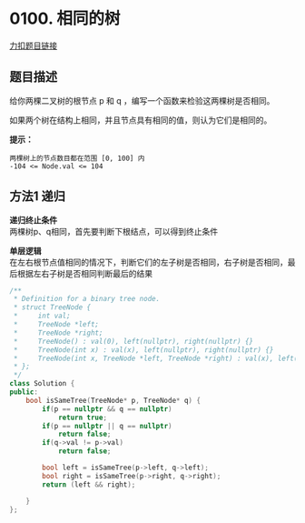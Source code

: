 <p id="相同的树"></p>

# 0100. 相同的树       

[力扣题目链接](https://leetcode-cn.com/problems/same-tree/)       



## 题目描述  

给你两棵二叉树的根节点 p 和 q ，编写一个函数来检验这两棵树是否相同。  

如果两个树在结构上相同，并且节点具有相同的值，则认为它们是相同的。  

**提示：**

    两棵树上的节点数目都在范围 [0, 100] 内
    -104 <= Node.val <= 104  


## 方法1 递归  

**递归终止条件**  
两棵树p、q相同，首先要判断下根结点，可以得到终止条件  

**单层逻辑**  
在左右根节点值相同的情况下，判断它们的左子树是否相同，右子树是否相同，最后根据左右子树是否相同判断最后的结果  

```cpp
/**
 * Definition for a binary tree node.
 * struct TreeNode {
 *     int val;
 *     TreeNode *left;
 *     TreeNode *right;
 *     TreeNode() : val(0), left(nullptr), right(nullptr) {}
 *     TreeNode(int x) : val(x), left(nullptr), right(nullptr) {}
 *     TreeNode(int x, TreeNode *left, TreeNode *right) : val(x), left(left), right(right) {}
 * };
 */
class Solution {
public:
    bool isSameTree(TreeNode* p, TreeNode* q) {
        if(p == nullptr && q == nullptr)
            return true;
        if(p == nullptr || q == nullptr)
            return false;
        if(q->val != p->val)
            return false;

        bool left = isSameTree(p->left, q->left);
        bool right = isSameTree(p->right, q->right);
        return (left && right);

    }
};
```